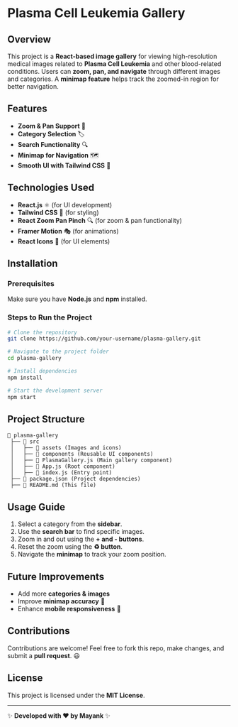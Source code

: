 # Plasma Cell Leukemia Gallery

## Overview
This project is a **React-based image gallery** for viewing high-resolution medical images related to **Plasma Cell Leukemia** and other blood-related conditions. Users can **zoom, pan, and navigate** through different images and categories. A **minimap feature** helps track the zoomed-in region for better navigation.

## Features
- **Zoom & Pan Support** 📌
- **Category Selection** 🏷️
- **Search Functionality** 🔍
- **Minimap for Navigation** 🗺️
- **Smooth UI with Tailwind CSS** 🎨

## Technologies Used
- **React.js** ⚛️ (for UI development)
- **Tailwind CSS** 💨 (for styling)
- **React Zoom Pan Pinch** 🔍 (for zoom & pan functionality)
- **Framer Motion** 🎭 (for animations)
- **React Icons** 🎨 (for UI elements)

## Installation
### Prerequisites
Make sure you have **Node.js** and **npm** installed.

### Steps to Run the Project
```sh
# Clone the repository
git clone https://github.com/your-username/plasma-gallery.git

# Navigate to the project folder
cd plasma-gallery

# Install dependencies
npm install

# Start the development server
npm start
```

## Project Structure
```
📂 plasma-gallery
 ├── 📂 src
 │   ├── 📂 assets (Images and icons)
 │   ├── 📂 components (Reusable UI components)
 │   ├── 📜 PlasmaGallery.js (Main gallery component)
 │   ├── 📜 App.js (Root component)
 │   ├── 📜 index.js (Entry point)
 ├── 📜 package.json (Project dependencies)
 ├── 📜 README.md (This file)
```

## Usage Guide
1. Select a category from the **sidebar**.
2. Use the **search bar** to find specific images.
3. Zoom in and out using the **+ and - buttons**.
4. Reset the zoom using the **♻️ button**.
5. Navigate the **minimap** to track your zoom position.


## Future Improvements
- Add more **categories & images**
- Improve **minimap accuracy** 📍
- Enhance **mobile responsiveness** 📱

## Contributions
Contributions are welcome! Feel free to fork this repo, make changes, and submit a **pull request**. 😃

## License
This project is licensed under the **MIT License**.

---
✨ **Developed with ❤️ by Mayank** ✨

